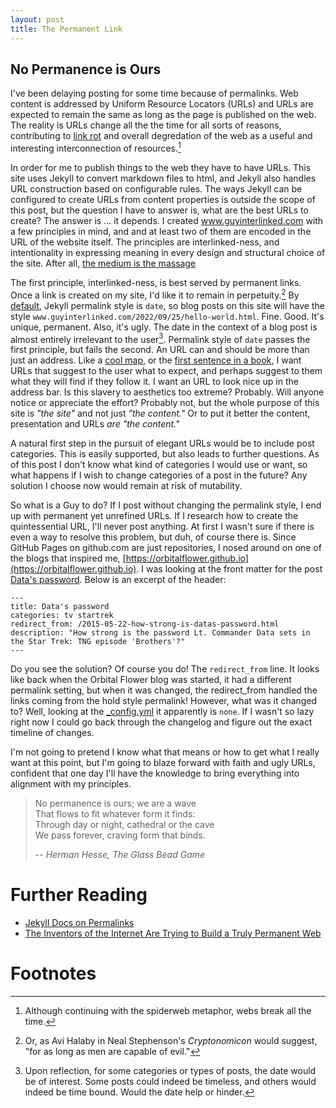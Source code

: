 ```yaml
---
layout: post
title: The Permanent Link
---
```


## No Permanence is Ours
I've been delaying posting for some time because of permalinks. Web content is addressed by Uniform Resource Locators (URLs) and URLs are expected to remain the same as long as the page is published on the web. The reality is URLs change all the the time for all sorts of reasons, contributing to [link rot](https://en.wikipedia.org/wiki/Link_rot) and overall degredation of the web as a useful and interesting interconnection of resources.[^1]

In order for me to publish things to the web they have to have URLs. This site uses Jekyll to convert markdown files to html, and Jekyll also handles URL construction based on configurable rules. The ways Jekyll can be configured to create URLs from content properties is outside the scope of this post, but the question I have to answer is, what are the best URLs to create? The answer is ... it depends. I created www.guyinterlinked.com with a few principles in mind, and and at least two of them are encoded in the URL of the website itself. The principles are interlinked-ness, and intentionality in expressing meaning in every design and structural choice of the site. After all, [the medium is the massage](https://en.wikipedia.org/wiki/The_Medium_Is_the_Massage)

<!-- more -->

The first principle, interlinked-ness, is best served by permanent links. Once a link is created on my site, I'd like it to remain in perpetuity.[^2] By [default](https://jekyllrb.com/docs/configuration/default/), Jekyll permalink style is `date`, so blog posts on this site will have the style `www.guyinterlinked.com/2022/09/25/hello-world.html`. Fine. Good. It's unique, permanent. Also, it's ugly. The date in the context of a blog post is almost entirely irrelevant to the user[^3]. Permalink style of `date` passes the first principle, but fails the second. An URL can and should be more than just an address. Like a [cool map](https://en.wikipedia.org/wiki/Carta_marina), or the [first sentence in a book](https://review.gawker.com/the-50-best-first-sentences-in-fiction-1665532271), I want URLs that suggest to the user what to expect, and perhaps suggest to them what they will find if they follow it. I want an URL to look nice up in the address bar. Is this slavery to aesthetics too extreme? Probably. Will anyone notice or appreciate the effort? Probably not, but the whole purpose of this site is *"the site"* and not just *"the content."* Or to put it better the content, presentation and URLs *are* *"the content."*

A natural first step in the pursuit of elegant URLs would be to include post categories. This is easily supported, but also leads to further questions. As of this post I don't know what kind of categories I would use or want, so what happens if I wish to change categories of a post in the future? Any solution I choose now would remain at risk of mutability.

So what is a Guy to do? If I post without changing the permalink style, I end up with permanent yet unrefined URLs. If I research how to create the quintessential URL, I'll never post anything. At first I wasn't sure if there is even a way to resolve this problem, but duh, of course there is. Since GitHub Pages on github.com are just repositories, I nosed around on one of the blogs that inspired me, [https://orbitalflower.github.io](https://orbitalflower.github.io). I was looking at the front matter for the post [Data's password](https://orbitalflower.github.io/tv/startrek/datas-password.html). Below is an excerpt of the header:

```
---
title: Data's password
categories: tv startrek
redirect_from: /2015-05-22-how-strong-is-datas-password.html
description: "How strong is the password Lt. Commander Data sets in the Star Trek: TNG episode 'Brothers'?"
---
```

Do you see the solution? Of course you do! The `redirect_from` line. It looks like back when the Orbital Flower blog was started, it had a different permalink setting, but when it was changed, the redirect_from handled the links coming from the hold style permalink! However, what was it changed to? Well, looking at the [_config.yml](https://github.com/orbitalflower/orbitalflower.github.io/blob/master/_config.yml) it apparently is `none`. If I wasn't so lazy right now I could go back through the changelog and figure out the exact timeline of changes.

I'm not going to pretend I know what that means or how to get what I really want at this point, but I'm going to blaze forward with faith and ugly URLs, confident that one day I'll have the knowledge to bring everything into alignment with my principles.

>No permanence is ours; we are a wave  
>That flows to fit whatever form it finds:  
>Through day or night, cathedral or the cave  
>We pass forever, craving form that binds.
>
> -- <cite>Herman Hesse, The Glass Bead Game</cite>


# Further Reading

- [Jekyll Docs on Permalinks](https://jekyllrb.com/docs/permalinks/)
- [The Inventors of the Internet Are Trying to Build a Truly Permanent Web](https://www.wired.com/2016/06/inventors-internet-trying-build-truly-permanent-web/)

# Footnotes
[^1]: Although continuing with the spiderweb metaphor, webs break all the time.
[^2]: Or, as Avi Halaby in Neal Stephenson's *Cryptonomicon* would suggest, "for as long as men are capable of evil." 
[^3]: Upon reflection, for some categories or types of posts, the date would be of interest. Some posts could indeed be timeless, and others would indeed be time bound. Would the date help or hinder.